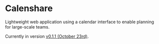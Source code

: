 # Calenshare
Lightweight web application using a calendar interface to enable planning for large-scale teams.

Currently in version [v0.1.1 (October 23rd)](https://github.com/Project-Code-UVA/Calenshare/blob/main/versionhistory.md#v011-october-23rd).